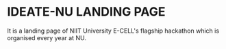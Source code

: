# IDEATE-NU LANDING PAGE

It is a landing page of NIIT University E-CELL's flagship hackathon which is organised every year at NU.
